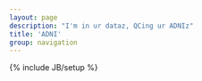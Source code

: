 ```yaml
---
layout: page 
description: "I'm in ur dataz, QCing ur ADNIz"
title: 'ADNI' 
group: navigation
---
```

{% include JB/setup %}

<script type="text/javascript" src="http://code.jquery.com/jquery-1.9.1.min.js"></script>
<script type="text/javascript" src="http://code.highcharts.com/highcharts.js"></script>
<script type="text/javascript" src="http://code.highcharts.com/modules/data.js"></script>

<div id="container0" style="width: 600px; height: 400px; margin: auto auto;"></div>
<div id="container1" style="width: 600px; height: 400px; margin: auto auto;"></div>
<div id="container2" style="width: 600px; height: 400px; margin: auto auto;"></div>
<div id="container3" style="width: 600px; height: 400px; margin: auto auto;"></div>
<div id="container4" style="width: 600px; height: 400px; margin: auto auto;"></div>
<div id="container5" style="width: 600px; height: 400px; margin: auto auto;"></div>
<div id="container6" style="width: 600px; height: 400px; margin: auto auto;"></div>
<div id="container7" style="width: 600px; height: 400px; margin: auto auto;"></div>
<div id="container8" style="width: 600px; height: 400px; margin: auto auto;"></div>

<script type="text/javascript">
databr0s = [
{  csvfile:  '/spins/assets/adni_0.csv',  div:  "#container0",  x:  "Week Number",  title:  "S1",    y: "T1 Contrast" },
{  csvfile:  '/spins/assets/adni_1.csv',  div:  "#container1",  x:  "Week Number",  title:  "S2",    y: "T1 Contrast" },
{  csvfile:  '/spins/assets/adni_2.csv',  div:  "#container2",  x:  "Week Number",  title:  "S3",    y: "T1 Contrast" },
{  csvfile:  '/spins/assets/adni_3.csv',  div:  "#container3",  x:  "Week Number",  title:  "S4",    y: "T1 Contrast" },
{  csvfile:  '/spins/assets/adni_4.csv',  div:  "#container4",  x:  "Week Number",  title:  "S5",    y: "T1 Contrast" },
{  csvfile:  '/spins/assets/adni_5.csv',  div:  "#container5",  x:  "Week Number",  title:  "S2/S1", y: "T1 Ratio" },
{  csvfile:  '/spins/assets/adni_6.csv',  div:  "#container6",  x:  "Week Number",  title:  "S3/S1", y: "T1 Ratio" },
{  csvfile:  '/spins/assets/adni_7.csv',  div:  "#container7",  x:  "Week Number",  title:  "S4/S1", y: "T1 Ratio" },
{  csvfile:  '/spins/assets/adni_8.csv',  div:  "#container8",  x:  "Week Number",  title:  "S5/S1", y: "T1 Ratio" },
]; 

//$(function () {
  for (var i = 0; i < databr0s.length; i++ ) {
    (function (bro) {
      $.get(bro.csvfile, function(csv) {
        $(bro.div).highcharts({
          chart: { type: 'line' },
          data:  { csv: csv },
          title: { text: bro.title },
          yAxis: { title: { text: bro.y } }, 
          xAxis: { title: { text: bro.x } }
          });
      }, "text");
    })(bro = databr0s[i]); 
  }
//});
</script>

